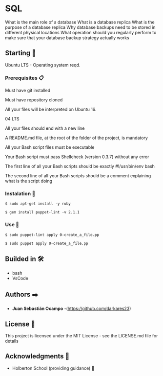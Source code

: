 # SQL
What is the main role of a database
What is a database replica
What is the purpose of a database replica
Why database backups need to be stored in different physical locations
What operation should you regularly perform to make sure that your database backup strategy actually works

## Starting 🚀

Ubuntu LTS - Operating system reqd.


### Prerequisites 📋

Must have git installed

Must have repository cloned

All your files will be interpreted on Ubuntu 16.

04 LTS

All your files should end with a new line

A README.md file, at the root of the folder of 
the project, is mandatory

All your Bash script files must be executable

Your Bash script must pass Shellcheck (version 0.3.7) without any error

The first line of all your Bash scripts should be exactly #!/usr/bin/env bash

The second line of all your Bash scripts should be a comment explaining what is the script doing

### Instalation 🔧

```
$ sudo apt-get install -y ruby
```
```
$ gem install puppet-lint -v 2.1.1
```
### Use 🔧
```
$ sudo puppet-lint apply 0-create_a_file.pp
```
```
$ sudo puppet apply 0-create_a_file.pp
```

## Builded in 🛠️

* bash
* VsCode

## Authors ✒️


* **Juan Sebastián Ocampo** -(https://github.com/darkares23)

## License 📄

This project is licensed under the MIT License - see the LICENSE.md file for details

## Acknowledgments 🎁

* Holberton School (providing guidance) 📢